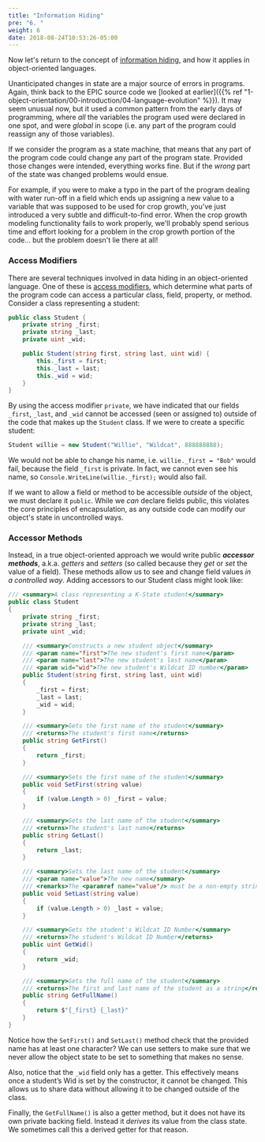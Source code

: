 ```yaml
---
title: "Information Hiding"
pre: "6. "
weight: 6
date: 2018-08-24T10:53:26-05:00
---
```


Now let's return to the concept of [information hiding](https://en.wikipedia.org/wiki/Information_hiding), and how it applies in object-oriented languages.

Unanticipated changes in state are a major source of errors in programs. Again, think back to the EPIC source code we [looked at earlier]({{% ref "1-object-orientation/00-introduction/04-language-evolution" %}}). It may seem unusual now, but it used a common pattern from the early days of programming, where _all_ the variables the program used were declared in one spot, and were _global_ in scope (i.e. any part of the program could reassign any of those variables).

If we consider the program as a state machine, that means that any part of the program code could change any part of the program state.  Provided those changes were intended, everything works fine. But if the _wrong_ part of the state was changed problems would ensue.

For example, if you were to make a typo in the part of the program dealing with water run-off in a field which ends up assigning a new value to a variable that was supposed to be used for crop growth, you've just introduced a very subtle and difficult-to-find error.  When the crop growth modeling functionality fails to work properly, we'll probably spend serious time and effort looking for a problem in the crop growth portion of the code... but the problem doesn't lie there at all!

### Access Modifiers
There are several techniques involved in data hiding in an object-oriented language.  One of these is [access modifiers](https://docs.microsoft.com/en-us/dotnet/csharp/programming-guide/classes-and-structs/access-modifiers), which determine what parts of the program code can access a particular class, field, property, or method.  Consider a class representing a student:

```csharp
public class Student {
    private string _first;
    private string _last;
    private uint _wid;

    public Student(string first, string last, uint wid) {
        this._first = first;
        this._last = last;
        this._wid = wid;
    }
}
```

By using the access modifier `private`, we have indicated that our fields `_first`, `_last`, and `_wid` cannot be accessed (seen or assigned to) outside of the code that makes up the `Student` class.  If we were to create a specific student:

```csharp
Student willie = new Student("Willie", "Wildcat", 888888888);
```

We would not be able to change his name, i.e. `willie._first = "Bob"` would fail, because the field `_first` is private.  In fact, we cannot even see his name, so `Console.WriteLine(willie._first);` would also fail.  

If we want to allow a field or method to be accessible _outside_ of the object, we must declare it `public`.  While we _can_ declare fields public, this violates the core principles of encapsulation, as any outside code can modify our object's state in uncontrolled ways.

### Accessor Methods
Instead, in a true object-oriented approach we would write public  **_accessor methods_**, a.k.a. *getters* and *setters* (so called because they _get_ or _set_ the value of a field).  These methods allow us to see and change field values _in a controlled way_.  Adding accessors to our Student class might look like:

```csharp
/// <summary>A class representing a K-State student</summary>
public class Student
{
    private string _first;
    private string _last;
    private uint _wid;

    /// <summary>Constructs a new student object</summary>
    /// <param name="first">The new student's first name</param>
    /// <param name="last">The new student's last name</param>
    /// <param wid="wid">The new student's Wildcat ID number</param>
    public Student(string first, string last, uint wid)
    {
        _first = first;
        _last = last;
        _wid = wid;
    }

    /// <summary>Gets the first name of the student</summary>
    /// <returns>The student's first name</returns>
    public string GetFirst()
    {
        return _first;
    }

    /// <summary>Sets the first name of the student</summary>
    public void SetFirst(string value)
    {
        if (value.Length > 0) _first = value;
    }

    /// <summary>Gets the last name of the student</summary>
    /// <returns>The student's last name</returns>
    public string GetLast()
    {
        return _last;
    }

    /// <summary>Sets the last name of the student</summary>
    /// <param name="value">The new name</summary>
    /// <remarks>The <paramref name="value"/> must be a non-empty string</remarks>
    public void SetLast(string value)
    {
        if (value.Length > 0) _last = value;
    }

    /// <summary>Gets the student's Wildcat ID Number</summary>
    /// <returns>The student's Wildcat ID Number</returns>
    public uint GetWid()
    {
        return _wid;
    }

    /// <summary>Gets the full name of the student</summary>
    /// <returns>The first and last name of the student as a string</returns>
    public string GetFullName()
    {
        return $"{_first} {_last}"
    }
}
```

Notice how the `SetFirst()` and `SetLast()` method check that the provided name has at least one character?  We can use setters to make sure that we never allow the object state to be set to something that makes no sense.

Also, notice that the `_wid` field only has a getter.  This effectively means once a student’s Wid is set by the constructor, it cannot be changed.  This allows us to share data without allowing it to be changed outside of the class. 

Finally, the `GetFullName()` is also a getter method, but it does not have its own private backing field. Instead it _derives_ its value from the class state. We sometimes call this a derived getter for that reason. 
